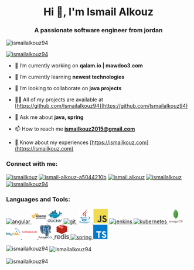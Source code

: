 <h1 align="center">Hi 👋, I'm Ismail Alkouz</h1>
<h3 align="center">A passionate software engineer from jordan</h3>

<p align="left"> <img src="https://komarev.com/ghpvc/?username=ismailalkouz94&label=Profile%20views&color=0e75b6&style=flat" alt="ismailalkouz94" /> </p>

<p align="left"> <a href="https://github.com/ryo-ma/github-profile-trophy"><img src="https://github-profile-trophy.vercel.app/?username=ismailalkouz94" alt="ismailalkouz94" /></a> </p>

- 🔭 I’m currently working on **qalam.io | mawdoo3.com**

- 🌱 I’m currently learning **newest technologies**

- 👯 I’m looking to collaborate on **java projects**

- 👨‍💻 All of my projects are available at [https://github.com/Ismailalkouz94](https://github.com/Ismailalkouz94)

- 💬 Ask me about **java, spring**

- 📫 How to reach me **ismailkouz2015@gmail.com**

- 📄 Know about my experiences [https://ismailkouz.com](https://ismailkouz.com)

<h3 align="left">Connect with me:</h3>
<p align="left">
<a href="https://twitter.com/ismailkouz" target="blank"><img align="center" src="https://raw.githubusercontent.com/rahuldkjain/github-profile-readme-generator/master/src/images/icons/Social/twitter.svg" alt="ismailkouz" height="30" width="40" /></a>
<a href="https://linkedin.com/in/ismail-alkouz-a5044210b" target="blank"><img align="center" src="https://raw.githubusercontent.com/rahuldkjain/github-profile-readme-generator/master/src/images/icons/Social/linked-in-alt.svg" alt="ismail-alkouz-a5044210b" height="30" width="40" /></a>
<a href="https://fb.com/ismail.alkouz" target="blank"><img align="center" src="https://raw.githubusercontent.com/rahuldkjain/github-profile-readme-generator/master/src/images/icons/Social/facebook.svg" alt="ismail.alkouz" height="30" width="40" /></a>
<a href="https://instagram.com/ismailalkouz" target="blank"><img align="center" src="https://raw.githubusercontent.com/rahuldkjain/github-profile-readme-generator/master/src/images/icons/Social/instagram.svg" alt="ismailalkouz" height="30" width="40" /></a>
<a href="https://www.hackerrank.com/ismailalkouz94" target="blank"><img align="center" src="https://raw.githubusercontent.com/rahuldkjain/github-profile-readme-generator/master/src/images/icons/Social/hackerrank.svg" alt="ismailalkouz94" height="30" width="40" /></a>
</p>

<h3 align="left">Languages and Tools:</h3>
<p align="left"> <a href="https://angular.io" target="_blank" rel="noreferrer"> <img src="https://angular.io/assets/images/logos/angular/angular.svg" alt="angular" width="40" height="40"/> </a> <a href="https://aws.amazon.com" target="_blank" rel="noreferrer"> <img src="https://raw.githubusercontent.com/devicons/devicon/master/icons/amazonwebservices/amazonwebservices-original-wordmark.svg" alt="aws" width="40" height="40"/> </a> <a href="https://www.docker.com/" target="_blank" rel="noreferrer"> <img src="https://raw.githubusercontent.com/devicons/devicon/master/icons/docker/docker-original-wordmark.svg" alt="docker" width="40" height="40"/> </a> <a href="https://git-scm.com/" target="_blank" rel="noreferrer"> <img src="https://www.vectorlogo.zone/logos/git-scm/git-scm-icon.svg" alt="git" width="40" height="40"/> </a> <a href="https://www.java.com" target="_blank" rel="noreferrer"> <img src="https://raw.githubusercontent.com/devicons/devicon/master/icons/java/java-original.svg" alt="java" width="40" height="40"/> </a> <a href="https://developer.mozilla.org/en-US/docs/Web/JavaScript" target="_blank" rel="noreferrer"> <img src="https://raw.githubusercontent.com/devicons/devicon/master/icons/javascript/javascript-original.svg" alt="javascript" width="40" height="40"/> </a> <a href="https://www.jenkins.io" target="_blank" rel="noreferrer"> <img src="https://www.vectorlogo.zone/logos/jenkins/jenkins-icon.svg" alt="jenkins" width="40" height="40"/> </a> <a href="https://kubernetes.io" target="_blank" rel="noreferrer"> <img src="https://www.vectorlogo.zone/logos/kubernetes/kubernetes-icon.svg" alt="kubernetes" width="40" height="40"/> </a> <a href="https://www.mongodb.com/" target="_blank" rel="noreferrer"> <img src="https://raw.githubusercontent.com/devicons/devicon/master/icons/mongodb/mongodb-original-wordmark.svg" alt="mongodb" width="40" height="40"/> </a> <a href="https://www.mysql.com/" target="_blank" rel="noreferrer"> <img src="https://raw.githubusercontent.com/devicons/devicon/master/icons/mysql/mysql-original-wordmark.svg" alt="mysql" width="40" height="40"/> </a> <a href="https://www.oracle.com/" target="_blank" rel="noreferrer"> <img src="https://raw.githubusercontent.com/devicons/devicon/master/icons/oracle/oracle-original.svg" alt="oracle" width="40" height="40"/> </a> <a href="https://www.postgresql.org" target="_blank" rel="noreferrer"> <img src="https://raw.githubusercontent.com/devicons/devicon/master/icons/postgresql/postgresql-original-wordmark.svg" alt="postgresql" width="40" height="40"/> </a> <a href="https://redis.io" target="_blank" rel="noreferrer"> <img src="https://raw.githubusercontent.com/devicons/devicon/master/icons/redis/redis-original-wordmark.svg" alt="redis" width="40" height="40"/> </a> <a href="https://spring.io/" target="_blank" rel="noreferrer"> <img src="https://www.vectorlogo.zone/logos/springio/springio-icon.svg" alt="spring" width="40" height="40"/> </a> <a href="https://www.typescriptlang.org/" target="_blank" rel="noreferrer"> <img src="https://raw.githubusercontent.com/devicons/devicon/master/icons/typescript/typescript-original.svg" alt="typescript" width="40" height="40"/> </a> </p>

<p><img align="left" src="https://github-readme-stats.vercel.app/api/top-langs?username=ismailalkouz94&show_icons=true&locale=en&layout=compact" alt="ismailalkouz94" /></p>

<p>&nbsp;<img align="center" src="https://github-readme-stats.vercel.app/api?username=ismailalkouz94&show_icons=true&locale=en" alt="ismailalkouz94" /></p>

<p><img align="center" src="https://github-readme-streak-stats.herokuapp.com/?user=ismailalkouz94&" alt="ismailalkouz94" /></p>
